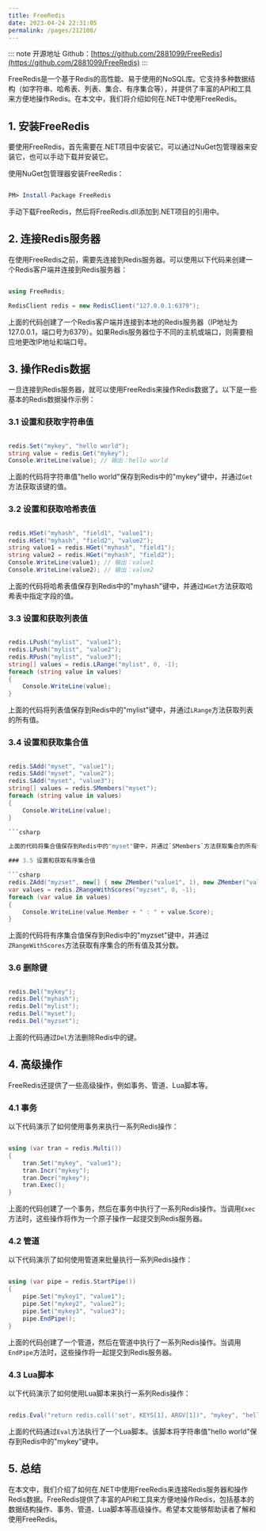 ```yaml
---
title: FreeRedis
date: 2023-04-24 22:31:05
permalink: /pages/212108/
---
```

::: note 开源地址
Github：[https://github.com/2881099/FreeRedis](https://github.com/2881099/FreeRedis)
:::

FreeRedis是一个基于Redis的高性能、易于使用的NoSQL库。它支持多种数据结构（如字符串、哈希表、列表、集合、有序集合等），并提供了丰富的API和工具来方便地操作Redis。在本文中，我们将介绍如何在.NET中使用FreeRedis。
## 1. 安装FreeRedis

要使用FreeRedis，首先需要在.NET项目中安装它。可以通过NuGet包管理器来安装它，也可以手动下载并安装它。

使用NuGet包管理器安装FreeRedis：

```mathematica

PM> Install-Package FreeRedis
```



手动下载FreeRedis，然后将FreeRedis.dll添加到.NET项目的引用中。
## 2. 连接Redis服务器

在使用FreeRedis之前，需要先连接到Redis服务器。可以使用以下代码来创建一个Redis客户端并连接到Redis服务器：

```csharp

using FreeRedis;

RedisClient redis = new RedisClient("127.0.0.1:6379");
```



上面的代码创建了一个Redis客户端并连接到本地的Redis服务器（IP地址为127.0.0.1，端口号为6379）。如果Redis服务器位于不同的主机或端口，则需要相应地更改IP地址和端口号。
## 3. 操作Redis数据

一旦连接到Redis服务器，就可以使用FreeRedis来操作Redis数据了。以下是一些基本的Redis数据操作示例：
### 3.1 设置和获取字符串值

```csharp

redis.Set("mykey", "hello world");
string value = redis.Get("mykey");
Console.WriteLine(value); // 输出：hello world
```



上面的代码将字符串值"hello world"保存到Redis中的"mykey"键中，并通过`Get`方法获取该键的值。
### 3.2 设置和获取哈希表值

```csharp

redis.HSet("myhash", "field1", "value1");
redis.HSet("myhash", "field2", "value2");
string value1 = redis.HGet("myhash", "field1");
string value2 = redis.HGet("myhash", "field2");
Console.WriteLine(value1); // 输出：value1
Console.WriteLine(value2); // 输出：value2
```



上面的代码将哈希表值保存到Redis中的"myhash"键中，并通过`HGet`方法获取哈希表中指定字段的值。
### 3.3 设置和获取列表值

```csharp

redis.LPush("mylist", "value1");
redis.LPush("mylist", "value2");
redis.RPush("mylist", "value3");
string[] values = redis.LRange("mylist", 0, -1);
foreach (string value in values)
{
    Console.WriteLine(value);
}
```



上面的代码将列表值保存到Redis中的"mylist"键中，并通过`LRange`方法获取列表的所有值。
### 3.4 设置和获取集合值

```csharp

redis.SAdd("myset", "value1");
redis.SAdd("myset", "value2");
redis.SAdd("myset", "value3");
string[] values = redis.SMembers("myset");
foreach (string value in values)
{
    Console.WriteLine(value);
}

```csharp

上面的代码将集合值保存到Redis中的"myset"键中，并通过`SMembers`方法获取集合的所有值。

### 3.5 设置和获取有序集合值

```csharp
redis.ZAdd("myzset", new[] { new ZMember("value1", 1), new ZMember("value2", 2), new ZMember("value3", 3) });
var values = redis.ZRangeWithScores("myzset", 0, -1);
foreach (var value in values)
{
    Console.WriteLine(value.Member + " : " + value.Score);
}
```



上面的代码将有序集合值保存到Redis中的"myzset"键中，并通过`ZRangeWithScores`方法获取有序集合的所有值及其分数。
### 3.6 删除键

```csharp

redis.Del("mykey");
redis.Del("myhash");
redis.Del("mylist");
redis.Del("myset");
redis.Del("myzset");
```



上面的代码通过`Del`方法删除Redis中的键。
## 4. 高级操作

FreeRedis还提供了一些高级操作，例如事务、管道、Lua脚本等。
### 4.1 事务

以下代码演示了如何使用事务来执行一系列Redis操作：

```csharp

using (var tran = redis.Multi())
{
    tran.Set("mykey", "value1");
    tran.Incr("mykey");
    tran.Decr("mykey");
    tran.Exec();
}
```



上面的代码创建了一个事务，然后在事务中执行了一系列Redis操作。当调用`Exec`方法时，这些操作将作为一个原子操作一起提交到Redis服务器。
### 4.2 管道

以下代码演示了如何使用管道来批量执行一系列Redis操作：

```csharp

using (var pipe = redis.StartPipe())
{
    pipe.Set("mykey1", "value1");
    pipe.Set("mykey2", "value2");
    pipe.Set("mykey3", "value3");
    pipe.EndPipe();
}
```



上面的代码创建了一个管道，然后在管道中执行了一系列Redis操作。当调用`EndPipe`方法时，这些操作将一起提交到Redis服务器。
### 4.3 Lua脚本

以下代码演示了如何使用Lua脚本来执行一系列Redis操作：

```csharp

redis.Eval("return redis.call('set', KEYS[1], ARGV[1])", "mykey", "hello world");
```



上面的代码通过`Eval`方法执行了一个Lua脚本。该脚本将字符串值"hello world"保存到Redis中的"mykey"键中。
## 5. 总结

在本文中，我们介绍了如何在.NET中使用FreeRedis来连接Redis服务器和操作Redis数据。FreeRedis提供了丰富的API和工具来方便地操作Redis，包括基本的数据结构操作、事务、管道、Lua脚本等高级操作。希望本文能够帮助读者了解和使用FreeRedis。
